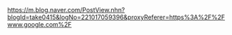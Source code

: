 https://m.blog.naver.com/PostView.nhn?blogId=take0415&logNo=221017059396&proxyReferer=https%3A%2F%2Fwww.google.com%2F
